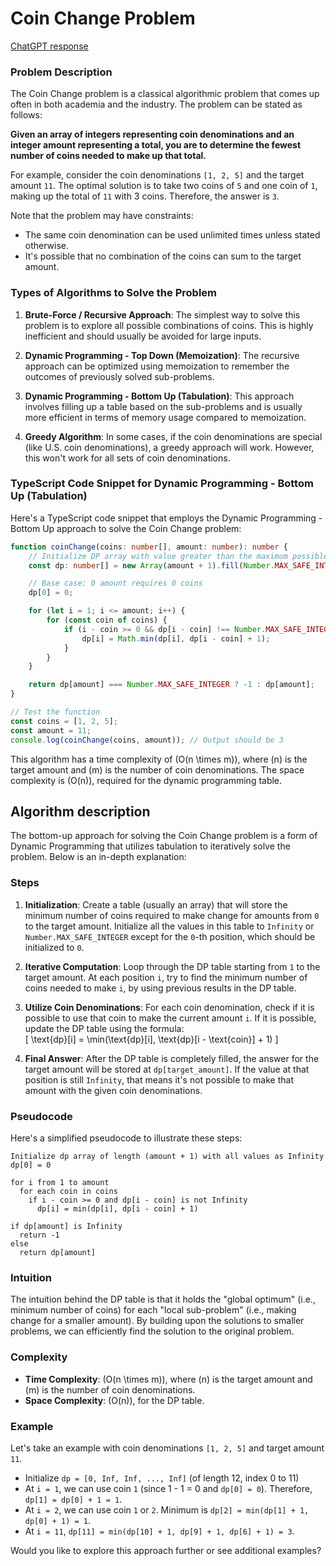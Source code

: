# Coin Change Problem

[ChatGPT response](https://chat.openai.com/c/ffacad76-8ab0-411d-83c8-ed6d31d43296)

### Problem Description

The Coin Change problem is a classical algorithmic problem that comes up often in both academia and the industry. The problem can be stated as follows:

**Given an array of integers representing coin denominations and an integer amount representing a total, you are to determine the fewest number of coins needed to make up that total.**

For example, consider the coin denominations `[1, 2, 5]` and the target amount `11`. The optimal solution is to take two coins of `5` and one coin of `1`, making up the total of `11` with 3 coins. Therefore, the answer is `3`.

Note that the problem may have constraints:

-   The same coin denomination can be used unlimited times unless stated otherwise.
-   It's possible that no combination of the coins can sum to the target amount.

### Types of Algorithms to Solve the Problem

1. **Brute-Force / Recursive Approach**: The simplest way to solve this problem is to explore all possible combinations of coins. This is highly inefficient and should usually be avoided for large inputs.

2. **Dynamic Programming - Top Down (Memoization)**: The recursive approach can be optimized using memoization to remember the outcomes of previously solved sub-problems.

3. **Dynamic Programming - Bottom Up (Tabulation)**: This approach involves filling up a table based on the sub-problems and is usually more efficient in terms of memory usage compared to memoization.

4. **Greedy Algorithm**: In some cases, if the coin denominations are special (like U.S. coin denominations), a greedy approach will work. However, this won't work for all sets of coin denominations.

### TypeScript Code Snippet for Dynamic Programming - Bottom Up (Tabulation)

Here's a TypeScript code snippet that employs the Dynamic Programming - Bottom Up approach to solve the Coin Change problem:

```typescript
function coinChange(coins: number[], amount: number): number {
    // Initialize DP array with value greater than the maximum possible number of coins
    const dp: number[] = new Array(amount + 1).fill(Number.MAX_SAFE_INTEGER);

    // Base case: 0 amount requires 0 coins
    dp[0] = 0;

    for (let i = 1; i <= amount; i++) {
        for (const coin of coins) {
            if (i - coin >= 0 && dp[i - coin] !== Number.MAX_SAFE_INTEGER) {
                dp[i] = Math.min(dp[i], dp[i - coin] + 1);
            }
        }
    }

    return dp[amount] === Number.MAX_SAFE_INTEGER ? -1 : dp[amount];
}

// Test the function
const coins = [1, 2, 5];
const amount = 11;
console.log(coinChange(coins, amount)); // Output should be 3
```

This algorithm has a time complexity of \(O(n \times m)\), where \(n\) is the target amount and \(m\) is the number of coin denominations. The space complexity is \(O(n)\), required for the dynamic programming table.

## Algorithm description

The bottom-up approach for solving the Coin Change problem is a form of Dynamic Programming that utilizes tabulation to iteratively solve the problem. Below is an in-depth explanation:

### Steps

1. **Initialization**: Create a table (usually an array) that will store the minimum number of coins required to make change for amounts from `0` to the target amount. Initialize all the values in this table to `Infinity` or `Number.MAX_SAFE_INTEGER` except for the `0`-th position, which should be initialized to `0`.

2. **Iterative Computation**: Loop through the DP table starting from `1` to the target amount. At each position `i`, try to find the minimum number of coins needed to make `i`, by using previous results in the DP table.

3. **Utilize Coin Denominations**: For each coin denomination, check if it is possible to use that coin to make the current amount `i`. If it is possible, update the DP table using the formula:  
   \[ \text{dp}[i] = \min(\text{dp}[i], \text{dp}[i - \text{coin}] + 1) \]

4. **Final Answer**: After the DP table is completely filled, the answer for the target amount will be stored at `dp[target_amount]`. If the value at that position is still `Infinity`, that means it's not possible to make that amount with the given coin denominations.

### Pseudocode

Here's a simplified pseudocode to illustrate these steps:

```plaintext
Initialize dp array of length (amount + 1) with all values as Infinity
dp[0] = 0

for i from 1 to amount
  for each coin in coins
    if i - coin >= 0 and dp[i - coin] is not Infinity
      dp[i] = min(dp[i], dp[i - coin] + 1)

if dp[amount] is Infinity
  return -1
else
  return dp[amount]
```

### Intuition

The intuition behind the DP table is that it holds the "global optimum" (i.e., minimum number of coins) for each "local sub-problem" (i.e., making change for a smaller amount). By building upon the solutions to smaller problems, we can efficiently find the solution to the original problem.

### Complexity

-   **Time Complexity**: \(O(n \times m)\), where \(n\) is the target amount and \(m\) is the number of coin denominations.
-   **Space Complexity**: \(O(n)\), for the DP table.

### Example

Let's take an example with coin denominations `[1, 2, 5]` and target amount `11`.

-   Initialize `dp = [0, Inf, Inf, ..., Inf]` (of length 12, index 0 to 11)
-   At `i = 1`, we can use coin `1` (since 1 - 1 = 0 and `dp[0] = 0`). Therefore, `dp[1] = dp[0] + 1 = 1`.
-   At `i = 2`, we can use coin `1` or `2`. Minimum is `dp[2] = min(dp[1] + 1, dp[0] + 1) = 1`.
-   At `i = 11`, `dp[11] = min(dp[10] + 1, dp[9] + 1, dp[6] + 1) = 3`.

Would you like to explore this approach further or see additional examples?
